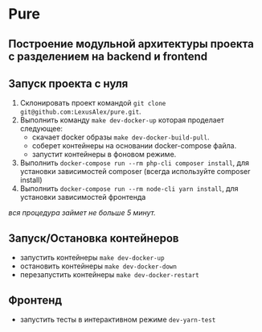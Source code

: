 # Pure

## Построение модульной архитектуры проекта с разделением на backend и frontend

## Запуск проекта с нуля

1. Склонировать проект командой `git clone git@github.com:LexusAlex/pure.git`.
2. Выполнить команду `make dev-docker-up` которая проделает следующее:
    - скачает docker образы `make dev-docker-build-pull`.
    - соберет контейнеры на основании docker-compose файла.
    - запустит контейнеры в фоновом режиме.
3. Выполнить `docker-compose run --rm php-cli composer install`, для установки зависимостей composer (всегда используйте composer install)
4. Выполнить `docker-compose run --rm node-cli yarn install`, для установки зависимостей фронтенда
    
_вся процедура займет не больше 5 минут._

## Запуск/Остановка контейнеров

- запустить контейнеры `make dev-docker-up`
- остановить контейнеры `make dev-docker-down`
- перезапустить контейнеры `make dev-docker-restart`

## Фронтенд

- запустить тесты в интерактивном режиме `dev-yarn-test`
